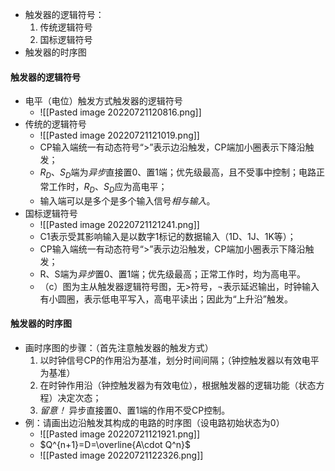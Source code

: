 - 触发器的逻辑符号：
	1. 传统逻辑符号
	2. 国标逻辑符号
- 触发器的时序图

#### 触发器的逻辑符号
- 电平（电位）触发方式触发器的逻辑符号
	- ![[Pasted image 20220721120816.png]]
- 传统的逻辑符号
	- ![[Pasted image 20220721121019.png]]
	- CP输入端统一有动态符号“>”表示边沿触发，CP端加小圈表示下降沿触发；
	- $R_D、S_D$端为*异步*直接置0、置1端；优先级最高，且不受事中控制；电路正常工作时，$R_D、S_D$应为高电平；
	- 输入端可以是多个是多个输入信号*相与输入*。
- 国标逻辑符号
	- ![[Pasted image 20220721121241.png]]
	- C1表示受其影响输入是以数字1标记的数据输入（1D、1J、1K等）；
	- CP输入端统一有动态符号“>”表示边沿触发，CP端加小圈表示下降沿触发；
	- R、S端为*异步*置0、置1端；优先级最高；正常工作时，均为高电平。
	- （c）图为主从触发器逻辑符号图，无$>$符号，$\neg$表示延迟输出，时钟输入有小圆圈，表示低电平写入，高电平读出；因此为“上升沿”触发。

#### 触发器的时序图
- 画时序图的步骤：（首先注意触发器的触发方式）
	1. 以时钟信号CP的作用沿为基准，划分时间间隔；（钟控触发器以有效电平为基准）
	2. 在时钟作用沿（钟控触发器为有效电位），根据触发器的逻辑功能（状态方程）决定次态；
	3. *留意！* 异步直接置0、置1端的作用不受CP控制。
- 例：请画出边沿触发其构成的电路的时序图（设电路初始状态为0）
	- ![[Pasted image 20220721121921.png]]
	- $Q^{n+1}=D=\overline{A\cdot Q^n}$
	- ![[Pasted image 20220721122326.png]]